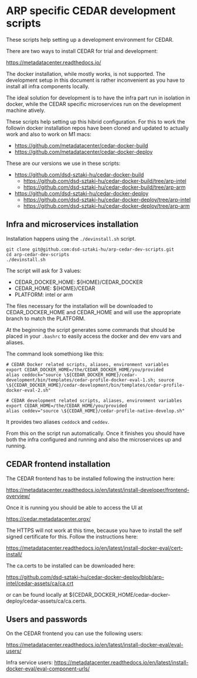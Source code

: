 # ARP specific CEDAR development scripts

These scripts help setting up a development environment for CEDAR.

There are two ways to install CEDAR for trial and development:

https://metadatacenter.readthedocs.io/

The docker installation, while mostly works, is not supported. The development setup in this document is rather inconvenient as you have to install all infra components locally.

The ideal solution for development is to have the infra part run in isolation in docker, while the CEDAR specific microservices run on the development machine atively.

These scripts help setting up this hibrid configuration. For this to work the followin docker installation repos have been cloned and updated to actually work and also to work on M1 macs:

- https://github.com/metadatacenter/cedar-docker-build
- https://github.com/metadatacenter/cedar-docker-deploy

These are our versions we use in these scripts:

- https://github.com/dsd-sztaki-hu/cedar-docker-build
  - https://github.com/dsd-sztaki-hu/cedar-docker-build/tree/arp-intel
  - https://github.com/dsd-sztaki-hu/cedar-docker-build/tree/arp-arm
- https://github.com/dsd-sztaki-hu/cedar-docker-deploy
  - https://github.com/dsd-sztaki-hu/cedar-docker-deploy/tree/arp-intel
  - https://github.com/dsd-sztaki-hu/cedar-docker-deploy/tree/arp-arm

## Infra and microservices installation

Installation happens using the `./devinstall.sh` script.

```
git clone git@github.com:dsd-sztaki-hu/arp-cedar-dev-scripts.git
cd arp-cedar-dev-scripts
./devinstall.sh
```

The script will ask for 3 values:

- CEDAR_DOCKER_HOME: ${HOME}/CEDAR_DOCKER
- CEDAR_HOME: ${HOME}/CEDAR
- PLATFORM: intel or arm

The files necessary for the installation will be downloaded to CEDAR_DOCKER_HOME and CEDAR_HOME and will use the appropriate branch to match the PLATFORM.

At the beginning the script generates some commands that should be placed in your `.bashrc` to easily access the docker and dev env vars and aliases.

The command look somethiong like this:

    # CEDAR Docker related scripts, aliases, environment variables
    export CEDAR_DOCKER_HOME=/the/CEDAR_DOCKER_HOME/you/provided
    alias ceddock="source \${CEDAR_DOCKER_HOME}/cedar-development/bin/templates/cedar-profile-docker-eval-1.sh; source \${CEDAR_DOCKER_HOME}/cedar-development/bin/templates/cedar-profile-docker-eval-2.sh"
    
    # CEDAR development related scripts, aliases, environment variables
    export CEDAR_HOME=/the/CEDAR_HOME/you/provided
    alias ceddev="source \${CEDAR_HOME}/cedar-profile-native-develop.sh"

It provides two aliases `ceddock` and `ceddev`.

From this on the script run automatically. Once it finishes you should have both the infra configured and running and also the microservices up and running.

## CEDAR frontend installation

The CEDAR frontend has to be installed following the instruction here:

https://metadatacenter.readthedocs.io/en/latest/install-developer/frontend-overview/

Once it is running you should be able to access the UI at

https://cedar.metadatacenter.orgx/

The HTTPS will not work at this time, because you have to install the self signed certificate for this. Follow the instructions here:

https://metadatacenter.readthedocs.io/en/latest/install-docker-eval/cert-install/

The ca.certs to be installed can be downloaded here:

https://github.com/dsd-sztaki-hu/cedar-docker-deploy/blob/arp-intel/cedar-assets/ca/ca.crt

or can be found locally at ${CEDAR_DOCKER_HOME/cedar-docker-deploy/cedar-assets/ca/ca.certs.

## Users and passwords 

On the CEDAR frontend you can use the following users:

https://metadatacenter.readthedocs.io/en/latest/install-docker-eval/eval-users/

Infra service users:
https://metadatacenter.readthedocs.io/en/latest/install-docker-eval/eval-component-urls/
